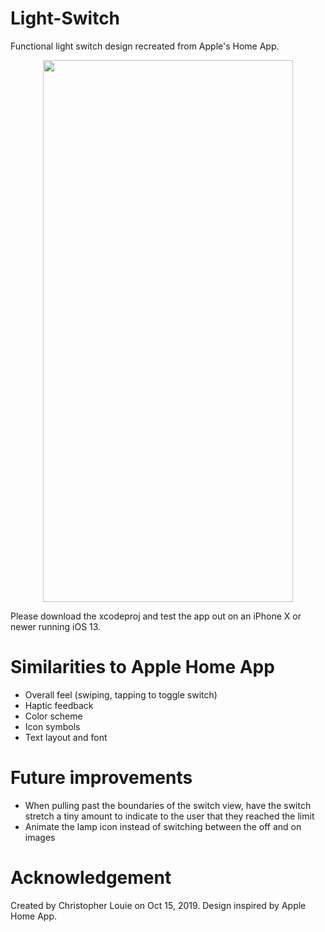 # Light-Switch
Functional light switch design recreated from Apple's Home App.

<p align="center">
  <img width="400" height="867" src="https://user-images.githubusercontent.com/49666373/66895005-cc7c4900-efbf-11e9-95b2-ca7584b7bf46.gif">
</p>


Please download the xcodeproj and test the app out on an iPhone X or newer running iOS 13.

# Similarities to Apple Home App
- Overall feel (swiping, tapping to toggle switch)
- Haptic feedback
- Color scheme
- Icon symbols
- Text layout and font

# Future improvements
- When pulling past the boundaries of the switch view, have the switch stretch a tiny amount to indicate to the user that they reached the limit
- Animate the lamp icon instead of switching between the off and on images

# Acknowledgement
Created by Christopher Louie on Oct 15, 2019. Design inspired by Apple Home App.
